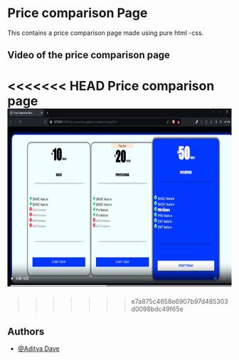 
# Price comparison Page

This contains a price comparison page made using pure html -css.

## Video of the price comparison page
<<<<<<< HEAD
Price comparison page
<img width="600px" height="400px" src='./Screenshot 2024-02-21 000243.png'>
=======
>>>>>>> e7a875c4658e6907b97d485303d0098bdc49f65e

## Authors

- [@Aditya Dave](https://github.com/Adi-Dave-cs)

